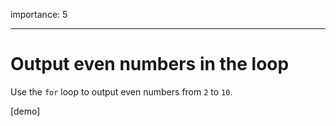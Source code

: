 importance: 5

------------------------------------------------------------------------

Output even numbers in the loop
===============================

Use the `for` loop to output even numbers from `2` to `10`.

\[demo\]
